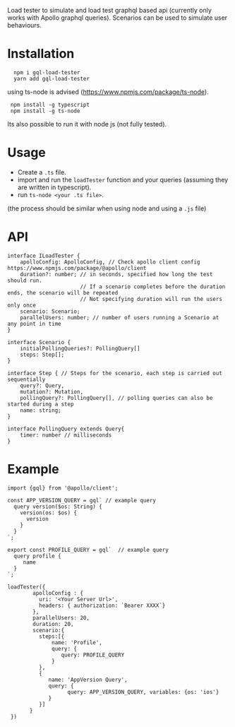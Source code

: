 
Load tester to simulate and load test graphql based api (currently only works with Apollo graphql queries). 
Scenarios can be used to simulate user behaviours.

# **Installation**
```
  npm i gql-load-tester
  yarn add gql-load-tester
```
  using ts-node is advised (https://www.npmjs.com/package/ts-node).
  ``` 
   npm install -g typescript
   npm install -g ts-node
   ```
  Its also possible to run it with node js (not fully tested).
  



# **Usage** 

* Create a `.ts` file. 
* import and run the `loadTester` function and your queries (assuming they are written in typescript).
* run `ts-node <your .ts file>`.

(the process should be similar when using node and using a `.js` file)

# **API**
```
interface ILoadTester {
    apolloConfig: ApolloConfig, // Check apollo client config https://www.npmjs.com/package/@apollo/client
    duration?: number; // in seconds, specified how long the test should run.
                       // If a scenario completes before the duration ends, the scenario will be repeated
                       // Not specifying duration will run the users only once
    scenario: Scenario;
    parallelUsers: number; // number of users running a Scenario at any point in time
}

interface Scenario {
    initialPollingQueries?: PollingQuery[]
    steps: Step[];
}

interface Step { // Steps for the scenario, each step is carried out sequentially
    query?: Query,
    mutation?: Mutation,
    pollingQuery?: PollingQuery[], // polling queries can also be started during a step
    name: string;
}

interface PollingQuery extends Query{
    timer: number // milliseconds
}

```
# **Example**
```
import {gql} from '@apollo/client';

const APP_VERSION_QUERY = gql` // example query
  query version($os: String) {
    version(os: $os) {
      version
    }
  }
`;

export const PROFILE_QUERY = gql`  // example query
  query profile {
     name
  }
`;

loadTester({
        apolloConfig : {
          uri: '<Your Server Url>',
          headers: { authorization: `Bearer XXXX`}
        },
        parallelUsers: 20,
        duration: 20,
        scenario:{
          steps:[{ 
              name: 'Profile',
              query: {
                 query: PROFILE_QUERY
              }
          },
          {
             name: 'AppVersion Query', 
             query: {
                   query: APP_VERSION_QUERY, variables: {os: 'ios'}
             }
          }]
       }
 })
```

